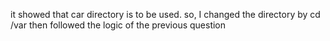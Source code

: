 it showed that car directory is to be used.
so, I changed the directory by cd /var
then followed the logic of the previous question
